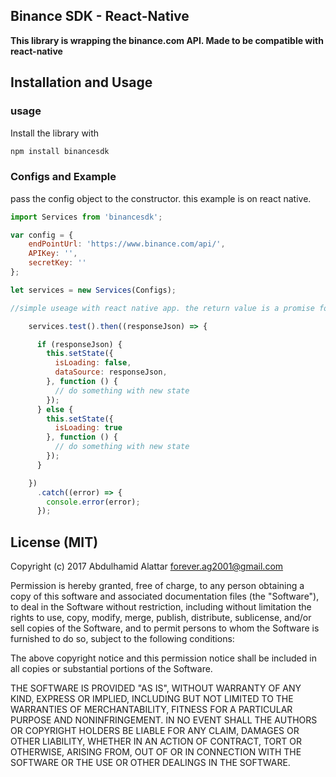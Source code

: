 

## Binance SDK - React-Native

**This library is wrapping the binance.com API. Made to be compatible with react-native**



## Installation and Usage

### usage

Install the library with 
```js
npm install binancesdk
```

### Configs and Example

pass the config object to the constructor.
this example is on react native.

```js
import Services from 'binancesdk';

var config = {
    endPointUrl: 'https://www.binance.com/api/',
    APIKey: '',
    secretKey: ''
};

let services = new Services(Configs);

//simple useage with react native app. the return value is a promise for all functions

    services.test().then((responseJson) => {

      if (responseJson) {
        this.setState({
          isLoading: false,
          dataSource: responseJson,
        }, function () {
          // do something with new state
        });
      } else {
        this.setState({
          isLoading: true
        }, function () {
          // do something with new state
        });
      }

    })
      .catch((error) => {
        console.error(error);
      });

```



## License (MIT)


Copyright (c) 2017 Abdulhamid Alattar <forever.ag2001@gmail.com>

Permission is hereby granted, free of charge, to any person obtaining
a copy of this software and associated documentation files (the
"Software"), to deal in the Software without restriction, including
without limitation the rights to use, copy, modify, merge, publish,
distribute, sublicense, and/or sell copies of the Software, and to
permit persons to whom the Software is furnished to do so, subject to
the following conditions:

The above copyright notice and this permission notice shall be
included in all copies or substantial portions of the Software.

THE SOFTWARE IS PROVIDED "AS IS", WITHOUT WARRANTY OF ANY KIND,
EXPRESS OR IMPLIED, INCLUDING BUT NOT LIMITED TO THE WARRANTIES OF
MERCHANTABILITY, FITNESS FOR A PARTICULAR PURPOSE AND
NONINFRINGEMENT. IN NO EVENT SHALL THE AUTHORS OR COPYRIGHT HOLDERS BE
LIABLE FOR ANY CLAIM, DAMAGES OR OTHER LIABILITY, WHETHER IN AN ACTION
OF CONTRACT, TORT OR OTHERWISE, ARISING FROM, OUT OF OR IN CONNECTION
WITH THE SOFTWARE OR THE USE OR OTHER DEALINGS IN THE SOFTWARE.

